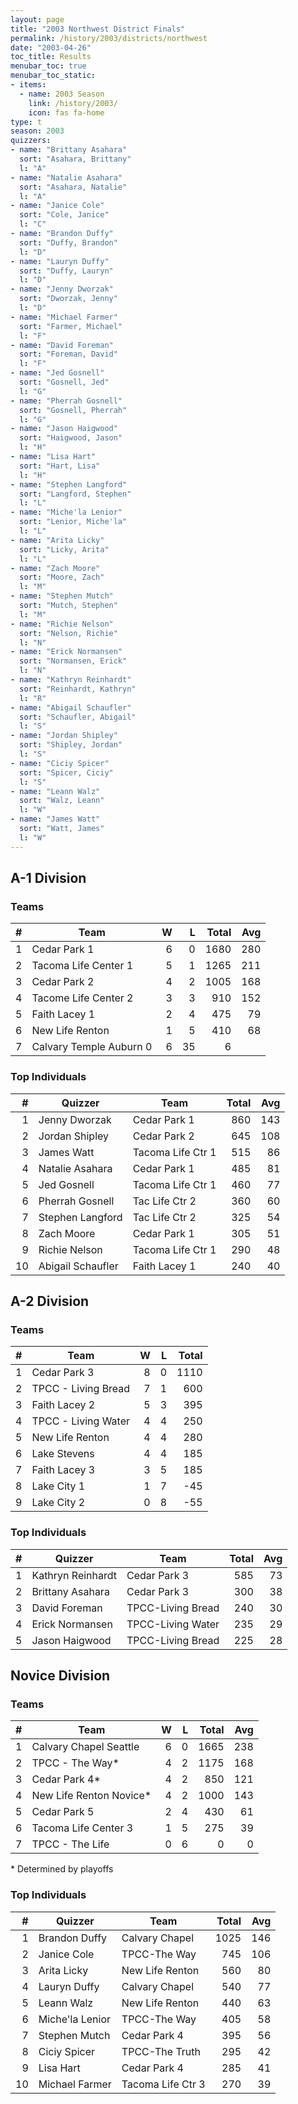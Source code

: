 ```yaml
---
layout: page
title: "2003 Northwest District Finals"
permalink: /history/2003/districts/northwest
date: "2003-04-26"
toc_title: Results
menubar_toc: true
menubar_toc_static:
- items:
  - name: 2003 Season
    link: /history/2003/
    icon: fas fa-home
type: t
season: 2003
quizzers:
- name: "Brittany Asahara"
  sort: "Asahara, Brittany"
  l: "A"
- name: "Natalie Asahara"
  sort: "Asahara, Natalie"
  l: "A"
- name: "Janice Cole"
  sort: "Cole, Janice"
  l: "C"
- name: "Brandon Duffy"
  sort: "Duffy, Brandon"
  l: "D"
- name: "Lauryn Duffy"
  sort: "Duffy, Lauryn"
  l: "D"
- name: "Jenny Dworzak"
  sort: "Dworzak, Jenny"
  l: "D"
- name: "Michael Farmer"
  sort: "Farmer, Michael"
  l: "F"
- name: "David Foreman"
  sort: "Foreman, David"
  l: "F"
- name: "Jed Gosnell"
  sort: "Gosnell, Jed"
  l: "G"
- name: "Pherrah Gosnell"
  sort: "Gosnell, Pherrah"
  l: "G"
- name: "Jason Haigwood"
  sort: "Haigwood, Jason"
  l: "H"
- name: "Lisa Hart"
  sort: "Hart, Lisa"
  l: "H"
- name: "Stephen Langford"
  sort: "Langford, Stephen"
  l: "L"
- name: "Miche'la Lenior"
  sort: "Lenior, Miche'la"
  l: "L"
- name: "Arita Licky"
  sort: "Licky, Arita"
  l: "L"
- name: "Zach Moore"
  sort: "Moore, Zach"
  l: "M"
- name: "Stephen Mutch"
  sort: "Mutch, Stephen"
  l: "M"
- name: "Richie Nelson"
  sort: "Nelson, Richie"
  l: "N"
- name: "Erick Normansen"
  sort: "Normansen, Erick"
  l: "N"
- name: "Kathryn Reinhardt"
  sort: "Reinhardt, Kathryn"
  l: "R"
- name: "Abigail Schaufler"
  sort: "Schaufler, Abigail"
  l: "S"
- name: "Jordan Shipley"
  sort: "Shipley, Jordan"
  l: "S"
- name: "Ciciy Spicer"
  sort: "Spicer, Ciciy"
  l: "S"
- name: "Leann Walz"
  sort: "Walz, Leann"
  l: "W"
- name: "James Watt"
  sort: "Watt, James"
  l: "W"
---
```


## A-1 Division

### Teams

|    # | Team                    |    W |    L | Total |  Avg |
| ---: | ----------------------- | ---: | ---: | ----: | ---: |
|    1 | Cedar Park 1            |    6 |    0 |  1680 |  280 |
|    2 | Tacoma Life Center 1    |    5 |    1 |  1265 |  211 |
|    3 | Cedar Park 2            |    4 |    2 |  1005 |  168 |
|    4 | Tacome Life Center 2    |    3 |    3 |   910 |  152 |
|    5 | Faith Lacey 1           |    2 |    4 |   475 |   79 |
|    6 | New Life Renton         |    1 |    5 |   410 |   68 |
|    7 | Calvary Temple Auburn 0 |    6 |   35 |     6 |      |

### Top Individuals

|    # | Quizzer           | Team              | Total |  Avg |
| ---: | ----------------- | ----------------- | ----: | ---: |
|    1 | Jenny Dworzak     | Cedar Park 1      |   860 |  143 |
|    2 | Jordan Shipley    | Cedar Park 2      |   645 |  108 |
|    3 | James Watt        | Tacoma Life Ctr 1 |   515 |   86 |
|    4 | Natalie Asahara   | Cedar Park 1      |   485 |   81 |
|    5 | Jed Gosnell       | Tacoma Life Ctr 1 |   460 |   77 |
|    6 | Pherrah Gosnell   | Tac Life Ctr 2    |   360 |   60 |
|    7 | Stephen Langford  | Tac Life Ctr 2    |   325 |   54 |
|    8 | Zach Moore        | Cedar Park 1      |   305 |   51 |
|    9 | Richie Nelson     | Tacoma Life Ctr 1 |   290 |   48 |
|   10 | Abigail Schaufler | Faith Lacey 1     |   240 |   40 |

## A-2 Division

### Teams

|    # | Team                |    W |    L | Total |
| ---: | ------------------- | ---: | ---: | ----: |
|    1 | Cedar Park 3        |    8 |    0 |  1110 |
|    2 | TPCC - Living Bread |    7 |    1 |   600 |
|    3 | Faith Lacey 2       |    5 |    3 |   395 |
|    4 | TPCC - Living Water |    4 |    4 |   250 |
|    5 | New Life Renton     |    4 |    4 |   280 |
|    6 | Lake Stevens        |    4 |    4 |   185 |
|    7 | Faith Lacey 3       |    3 |    5 |   185 |
|    8 | Lake City 1         |    1 |    7 |   -45 |
|    9 | Lake City 2         |    0 |    8 |   -55 |

### Top Individuals

|    # | Quizzer           | Team              | Total |  Avg |
| ---: | ----------------- | ----------------- | ----: | ---: |
|    1 | Kathryn Reinhardt | Cedar Park 3      |   585 |   73 |
|    2 | Brittany Asahara  | Cedar Park 3      |   300 |   38 |
|    3 | David Foreman     | TPCC-Living Bread |   240 |   30 |
|    4 | Erick Normansen   | TPCC-Living Water |   235 |   29 |
|    5 | Jason Haigwood    | TPCC-Living Bread |   225 |   28 |

## Novice Division

### Teams

|    # | Team                    |    W |    L | Total |  Avg |
| ---: | ----------------------- | ---: | ---: | ----: | ---: |
|    1 | Calvary Chapel Seattle  |    6 |    0 |  1665 |  238 |
|    2 | TPCC - The Way*         |    4 |    2 |  1175 |  168 |
|    3 | Cedar Park 4*           |    4 |    2 |   850 |  121 |
|    4 | New Life Renton Novice* |    4 |    2 |  1000 |  143 |
|    5 | Cedar Park 5            |    2 |    4 |   430 |   61 |
|    6 | Tacoma Life Center 3    |    1 |    5 |   275 |   39 |
|    7 | TPCC - The Life         |    0 |    6 |     0 |    0 |

\* Determined by playoffs

### Top Individuals

|    # | Quizzer         | Team              | Total |  Avg |
| ---: | --------------- | ----------------- | ----: | ---: |
|    1 | Brandon Duffy   | Calvary Chapel    |  1025 |  146 |
|    2 | Janice Cole     | TPCC-The Way      |   745 |  106 |
|    3 | Arita Licky     | New Life Renton   |   560 |   80 |
|    4 | Lauryn Duffy    | Calvary Chapel    |   540 |   77 |
|    5 | Leann Walz      | New Life Renton   |   440 |   63 |
|    6 | Miche'la Lenior | TPCC-The Way      |   405 |   58 |
|    7 | Stephen Mutch   | Cedar Park 4      |   395 |   56 |
|    8 | Ciciy Spicer    | TPCC-The Truth    |   295 |   42 |
|    9 | Lisa Hart       | Cedar Park 4      |   285 |   41 |
|   10 | Michael Farmer  | Tacoma Life Ctr 3 |   270 |   39 |